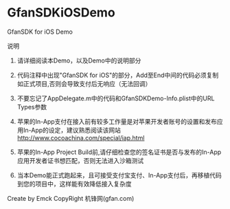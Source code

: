 GfanSDKiOSDemo
==============

GfanSDK for iOS Demo

说明

1. 请详细阅读本Demo，以及Demo中的说明部分

2. 代码注释中出现"GfanSDK for iOS"的部分，Add至End中间的代码必须复制如正式项目,否则会导致支付后无响应（无法回调）

3. 不要忘记了AppDelegate.m中的代码和GfanSDKDemo-Info.plist中的URL Types参数

4. 苹果的In-App支付在接入前有较多工作量是对苹果开发者账号的设置和发布应用In-App的设定，建议熟悉阅读该网站 http://www.cocoachina.com/special/iap.html

5. 苹果的In-App Project Build前,请仔细检查您的签名证书是否与发布的In-App应用开发者证书想匹配，否则无法进入沙箱测试

6. 当本Demo能正式跑起来，且可接受支付宝支付、In-App支付后，再移植代码到您的项目中，这样能有效降低接入复杂度


Create by Emck
CopyRight 机锋网(gfan.com)